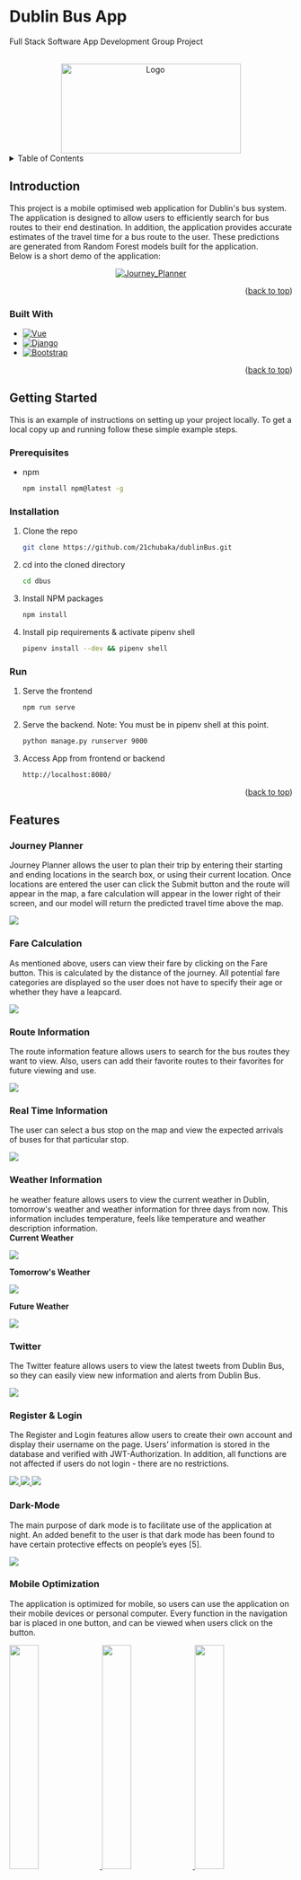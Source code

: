 <!-- Improved compatibility of back to top link: See: https://github.com/othneildrew/Best-README-Template/pull/73 -->
<a name="readme-top"></a>
<!--
*** Thanks for checking out the Best-README-Template. If you have a suggestion
*** that would make this better, please fork the repo and create a pull request
*** or simply open an issue with the tag "enhancement".
*** Don't forget to give the project a star!
*** Thanks again! Now go create something AMAZING! :D
-->



<!-- PROJECT SHIELDS -->
<!--
*** I'm using markdown "reference style" links for readability.
*** Reference links are enclosed in brackets [ ] instead of parentheses ( ).
*** See the bottom of this document for the declaration of the reference variables
*** for contributors-url, forks-url, etc. This is an optional, concise syntax you may use.
*** https://www.markdownguide.org/basic-syntax/#reference-style-links
-->

# Dublin Bus App
Full Stack Software App Development Group Project
<!-- PROJECT LOGO -->

<br />
<div align="center">
  <a href="https://github.com/21chubaka/Dublin_Bus_App">
    <img src="https://github.com/21chubaka/Dublin_Bus_App/blob/main/dbus/src/assets/Dublin-Bus-logo.png" alt="Logo" width="320" height="160">
  </a>

<!-- <h3 align="center">Dublin Bus App</h3> -->
<!--
  <p align="center">
    Dublin Bus
    <br />
    <a href="https://github.com/othneildrew/Best-README-Template"><strong>Explore the docs »</strong></a>
    <br />
    <br />
    <a href="http://ipa-011.ucd.ie/">View Live Project</a>
    ·
    <a href="https://github.com/21chubaka/dublinBus/issues">Report Bug</a>
    ·
    <a href="https://github.com/21chubaka/dublinBus/issues">Request Feature</a>
  </p>
-->
</div>



<!-- TABLE OF CONTENTS -->
<details>
  <summary>Table of Contents</summary>
  <ol>
    <li>
      <a href="#introduction">Introduction</a>
      <ul>
        <li><a href="#built-with">Built With</a></li>
      </ul>
    </li>
    <li>
      <a href="#getting-started">Getting Started</a>
      <ul>
        <li><a href="#prerequisites">Prerequisites</a></li>
        <li><a href="#installation">Installation</a></li>
        <li><a href="#run">Run</a></li>
      </ul>
    </li>
    <li><a href="#features">Features</a>
      <ul>
        <li><a href="#journey-planner">Journey Planner</a></li>
        <li><a href="#fare-calculation">Fare Calculation</a></li>
        <li><a href="#route-information">Route Information</a></li>
        <li><a href="#real-time-information">Real Time Information</a></li>
        <li><a href="#weather-information">Weather Information</a></li>
        <li><a href="#twitter">Twitter</a></li>
        <li><a href="#register--login">Register & Login</a></li>
        <li><a href="#dark-mode">Dark Mode</a></li>
        <li><a href="#mobile-optimization">Mobile Optimization</a></li>
      </ul>
    </li>
    <li><a href="#technical-approach">Technical Approach</a>
      <ul>
        <li><a href="#architecture--tech-stack">Architecture & Tech Stack</a></li>
        <li><a href="#front-end">Front End</a></li>
        <li><a href="#back-end">Back End</a></li>
        <li><a href="#client--server-communication">Client & Server Communication</a></li>
        <li><a href="#deployment">Deployment</a></li>
        <li><a href="#data-analysis--data-management">Data Analysis & Data Management</a></li>
      </ul>
    </li>
    <li><a href="#testing--evaluation">Testing & Evaluation</a>
      <ul>
        <li><a href="#front-end">Front End</a></li>
        <li><a href="#back-end">Back End</a></li>
        <li><a href="#data-analysis">Data Analysis</a></li>
        <li><a href="#user-testing">User Testing</a></li>
      </ul>
    </li>
    <li><a href="#future-work">Future Work</a></li>
    <li><a href="#team-members">Team Members</a></li>
    <li><a href="#references">References</a></li>
  </ol>
</details>



## Introduction
This project is a mobile optimised web application for Dublin's bus system.  The application
is designed to allow users to efficiently search for bus routes to their end destination.  In addition, 
the application provides accurate estimates of the travel time for a bus route to the user.  These
predictions are generated from Random Forest models built for the application.<br>
Below is a short demo of the application:

<div align="center">
  <a href="https://github.com/21chubaka/Dublin_Bus_App">
    <img src="/media/Journey_Planner.gif" alt="Journey_Planner">
  </a>
</div>

<p align="right">(<a href="#readme-top">back to top</a>)</p>



### Built With

* [![Vue][Vue.js]][Vue-url]
* [![Django][Django.com]][Django-url]
* [![Bootstrap][Bootstrap.com]][Bootstrap-url]

<p align="right">(<a href="#readme-top">back to top</a>)</p>



## Getting Started

This is an example of instructions on setting up your project locally.
To get a local copy up and running follow these simple example steps.

### Prerequisites

* npm
  ```sh
  npm install npm@latest -g
  ```

### Installation

1. Clone the repo
   ```sh
   git clone https://github.com/21chubaka/dublinBus.git 
   ```
2. cd into the cloned directory
   ```sh
   cd dbus
   ```
3. Install NPM packages
   ```sh
   npm install
   ```
4. Install pip requirements & activate pipenv shell
   ```sh
   pipenv install --dev && pipenv shell
   ```

### Run
1. Serve the frontend
   ```sh
   npm run serve
   ```
2. Serve the backend. Note: You must be in pipenv shell at this point.
   ```sh
   python manage.py runserver 9000
   ```
3. Access App from frontend or backend
   ```sh
   http://localhost:8080/
   ```
   
<p align="right">(<a href="#readme-top">back to top</a>)</p>



## Features

### Journey Planner
Journey Planner allows the user to plan their trip by entering their starting and ending locations in the search box, 
or using their current location. Once locations are entered the user can click the Submit button and the route will
appear in the map, a fare calculation will appear in the lower right of their screen, and our model will return the 
predicted travel time above the map.

<div>
  <a href="https://github.com/21chubaka/Dublin_Bus_App">
    <img src="/media/Journey_Planner.png">
  </a>
</div>

### Fare Calculation
As mentioned above, users can view their fare by clicking on the Fare button. This is calculated by the
distance of the journey. All potential fare categories are displayed so the user does not have to
specify their age or whether they have a leapcard.

<div>
  <a href="https://github.com/21chubaka/Dublin_Bus_App">
    <img src="/media/fare_calculation.png">
  </a>
</div>

### Route Information
The route information feature allows users to search for the bus routes they want to view. Also, users can add their favorite routes to their favorites for future viewing and use.

<div>
  <a href="https://github.com/21chubaka/Dublin_Bus_App">
    <img src="/media/Route_Info.png">
  </a>
</div>

### Real Time Information
The user can select a bus stop on the map and view the expected arrivals of buses for that particular stop.

<div>
  <a href="https://github.com/21chubaka/Dublin_Bus_App">
    <img src="/media/RealtimeInfo.png">
  </a>
</div>

### Weather Information
he weather feature allows users to view the current weather in Dublin, tomorrow's weather and weather information for three days from now. This information includes temperature, feels like temperature and weather description information.<br>
<b>Current Weather</b>
<div>
    <a href="https://github.com/21chubaka/Dublin_Bus_App">
      <img src="/media/current_weather.png">
    </a>
</div>

<b>Tomorrow's Weather</b>
<div>
    <a href="https://github.com/21chubaka/Dublin_Bus_App">
      <img src="/media/tomorrow_weather.png">
    </a>
</div>

<b>Future Weather</b>
<div>
    <a href="https://github.com/21chubaka/Dublin_Bus_App">
      <img src="/media/future_weather.png">
    </a>
</div>

### Twitter
The Twitter feature allows users to view the latest tweets from Dublin Bus, so they can easily
view new information and alerts from Dublin Bus.

<div>
  <a href="https://github.com/21chubaka/Dublin_Bus_App">
    <img src="/media/Twitter.png">
  </a>
</div>

### Register & Login
The Register and Login features allow users to create their own account and display their username
on the page. Users’ information is stored in the database and verified with JWT-Authorization.
In addition, all functions are not affected if users do not login - there are no restrictions.

<div>
  <a href="https://github.com/21chubaka/Dublin_Bus_App">
    <img src="/media/Register.png">
    <img src="/media/Login.png">
    <img src="/media/login_completed.png">
  </a>
</div>

### Dark-Mode
The main purpose of dark mode is to facilitate use of the application at night. An added benefit
to the user is that dark mode has been found to have certain protective effects on people’s eyes
[5].

<div>
  <a href="https://github.com/21chubaka/Dublin_Bus_App">
    <img src="/media/Dark_mode.png">
  </a>
</div>

### Mobile Optimization
The application is optimized for mobile, so users can use the application on their mobile
devices or personal computer. Every function in the navigation bar is placed in one button, and
can be viewed when users click on the button.

<div>
  <a href="https://github.com/21chubaka/Dublin_Bus_App">
    <img src="/media/mobile1.png" width="32%">
    <img src="/media/mobile2.png" width="32%">
    <img src="/media/mobile3.png" width="32%">
  </a>
</div>

<p align="right">(<a href="#readme-top">back to top</a>)</p>

## Technical Approach
This section discusses the approaches used for the architecture of the system and the technical stack, 
the front end, the back end, client and server communication, deployment of the application, data 
analysis and management, and some justifications for these approaches.

### Architecture & Tech Stack
Vue JS acts as the front-end and Django acts as the back-end API. The stack is deployed within a
Docker container on the UCD server. A MySQL RDS database was utilised to store static data
like bus stop information and weather data, while the large amount of historical bus data is stored 
on UCD’s high performance server where the data analytics was carried out with Jupyter notebooks.<br> 
Below is an illustration of the architecture:

<div>
  <a href="https://github.com/21chubaka/Dublin_Bus_App">
    <img src="/media/Architecture.png">
  </a>
</div>

### Front End
As a team, much deliberation was had over the technology to use for the front end. Vanilla
JavaScript, HTML, and CSS would have been very capable of satisfying the project’s specifications
and all team members were familiar with that technology. However, this project was seen as an opportunity 
to learn, and the decision to use a JavaScript framework was made. There are many benefits to frameworks, such as
easier asynchronous updates of the Document Object Model (DOM) and seamless page loading.
Drawbacks include that they can be overly complex for simple projects. Everything considered,
we decided to choose between React JS and Vue JS. There are pros and cons to both frameworks.
React is the most popular framework in industry. Vue uses HTML templates while React uses
JSX, this gives some familiarity to Vue due to our experience with HTML [11]. Performance wise
they are very similar. However, React is better suited to large scale web applications due to its
larger ecosystem. Ultimately, Vue was settled on due to it’s lightweight nature and lower barrier
to entry [11]. In particular, Vue version 3 was used, the latest version of Vue. Vue allowed for
the separation of the code into components like the Map or Navbar component. This meant the code was 
neater and less likely to cause code conflicts when merging. Another benefit to the framework is the 
access to libraries and plug-ins. For example, Vue3-google maps is a plugin that makes it easier to 
utilise the Google Maps API and the Vue date-time-picker, which is a ready made date and time selector plug-in. 
Furthermore, Vue3 can be packaged with the given vue-cli version and combined with the back end easily, 
which makes the development process relatively independent.

<div>
  <a href="https://github.com/21chubaka/Dublin_Bus_App">
    <img src="/media/vueComponets.PNG">
  </a>
</div>

### Back End
The decision on the technology for the back-end was more straightforward. From the start of
the project it was agreed to use Python for the back end services because of familiarity compared
to other programming languages. It was then debated which web framework to use between
Django and Flask. Both frameworks are very popular in industry. Django is better suited to more
complex projects due to it’s many ’out of the box’ features and libraries. For example, Django
has a ready made administration panel built-in, which scales better than Flask. Django enforces
best-practice software development due to it’s template structure [7]. Flask is less rigid and the
team already had experience with Flask. Ultimately, Django was chosen with the aim to
challenge ourselves and learn new technologies. The role of the back end includes connecting to
the database and acting as an intermediate between the front end and the database, combining
the front end and achieving the url redirect to the front end project and being deployed to the
server.

### Client & Server Communication
Passing data between the two frameworks (client and server), was acomplished by creating a
RESTful Framework API (Django) on the back end and using HTTP methods POST and GET requests to call 
these APIs on the front end. AJAX and the Fetch API were used on the front end to access the requests 
and response that were made on the back end. Some setting up was done to solve the Cross-Origin problem.

### Deployment
Since docker technology was used, this project was deployed on the container rather than directly
on the UCD VM Server. This container also opens the port 80 and 443 for HTTP and HTTPS
protocols. The SSH settings were set up on the container and the project source code was
uploaded to the container through Github. Then tmux was used to hang up the project so that it
could keep running even if logged out. In this way, the application is available to access through
the url (http://ipa-011.ucd.ie) <i>url now not active</i>.

### Data Analysis & Data Management
Historical bus data from 2018 which included information on vehicles, trips, and stop by stop data
was provided - most importantly planned and actual arrival times. In addition, historical weather
data from the Open Weather API was gathered, which matched the dates of the historical bus
data given. The weather data consisted of hourly measurements of various weather categories.<br>

A data quality plan was created and implemented. This included steps such as identifying rows
that were suppressed or had no arrival times and dropping them. Also before models were trained
the data was split (70/30) for training and test and shuffled.<br>

Various features to aid with data analysis and possible features to be used for the models were
created. Some included month as an integer from 1-12, day as an integer from 1-31, day of the
week as an integer from 0-6, weekend as a binary 0 or 1 (1 being Saturday or Sunday), and rush
hour as a binary (Excluding weekends: times between 8-9am and 4-6pm).<br>

After analyzing the weather and bus data the most correlated features were chosen. The final
features for the model were: month, day of the week, rush hour, hour, temperature, and wind
speed.<br>
- Month (month): int 1-12
- Day of week (dayOfWeek): int 0-6 Monday=0
- Rush hour (rushHour): int 0/1 8-9am and 4-6pm (Excludes weekends)
- Hour (hour): int 0-23
- Temperature (temp): float
- Wind Speed (wind speed): float<br>

<div>
  <a href="https://github.com/21chubaka/Dublin_Bus_App">
    <img src="/media/correlation_matrix.png">
  </a>
</div>

Initially one route (39A) was chosen from the trip data to create models to predict the actual
duration difference (in seconds) from the planned duration time of a trip to the actual duration
time. In other words, if the trip took longer or shorter than planned. Three Linear Regression
models were created: one for the entire route 39A, one for 39A Inbound (Direction 1), and one
for 39A Outbound (Direction 2).<br>

Similar models were conducted for the leave time data-set, which is stop data as opposed to
complete trip data. For these models the arrival difference from stop to stop was predicted.
Along with Linear Regression, Decision Tree and Random Forest models were created from the
leave time data.<br>

These models and Linear Regression models from the trip data were rather poor and needed
improvement. None of these models had a cross-validated R2 score higher than 0.13 (Appendix
B: Fig B.1).<br>

The first step to improve the models was to combine the trip, leave time, and weather data-sets.
The data-set of historical bus (trip and leave time) and weather data when combined was about
117 million rows. The data was then split by route, first focusing on 39A.<br>

We again started with Linear Regression models for the entire route 39A. At this time, we included
Direction and Progress Number of the stop as features in these models. Progress Number (PROGRNUMBER) 
is the order of the stops the route takes from first to last. Again, these models did not perform 
any better (R2 = 0.13).<br>

We then moved to a Decision Tree model with a depth of 3 for the entire route 39A. As we
chose a depth of 3, we used Direction, Progress Number, and Month as our features. This model
performed basically identically to previous models.<br>

Finally, this approach was taken and used to create some Random Forest models. These models
did improve from previous iterations, but only marginally to an R2 of 0.23. Further improvement
was needed for the models.<br>

The data was split by route and by route directions. The route direction data sets varied greatly
in number of rows; the largest being over 2 million rows (Route 40 Direction 2) and the smallest
being almost 200 rows (Route 41D Direction 1).<br>

Random Forest models for the 39A Direction 1, and 39A Direction 2 were created. While noticeable 
improvement was observed, it was attributable to over-fitting caused by the use of the Progress Number 
feature.<br>

After excluding the Progress Number as a feature, the over-fitting issues were solved as the results
between training and testing were similar. Also, the best results for the models were observed,
thus far. The Cross-Validated R2 was 0.32 for Direction 1.<br>

<table>
    <tr>
        <th>Name</th>
        <th>Type</th>
        <th>Features</th>
        <th>Metric</th>
        <th>Training Data</th>
        <th>Testing Data</th>
        <th>Cross-Validation</th>
    </tr>
    <tr>
        <td>All 39A</td>
        <td>Linear Regression</td>
        <td>DIRECTION<br>
            PROGRNUMBER<br>
            month<br>
            dayOfWeek<br>
            rushHour<br>
            temp<br>
            wind_speed</td>
        <td>MAE<br>
            MSE<br>
            RMSE<br>
            R2</td>
        <td>271.62<br>
            151247.44<br>
            388.91<br>
            0.1316</td>
        <td>271.07<br>
            150487.78<br>
            387.93<br>
            0.1321</td>
        <td></td>
    </tr>
    <tr>
        <td>All 39A</td>
        <td>Decision Tree<br>
            3 Depth</td>
        <td>DIRECTION<br>
            PROGRNUMBER<br>
            month</td>
        <td>MAE<br>
            MSE<br>
            RMSE<br>
            R2</td>
        <td>268.92<br>
            150688.92<br>
            388.19<br>
            0.1332</td>
        <td>269.08<br>
            151080.25<br>
            388.69<br>
            0.1323</td>
        <td>268.99<br>
            150827.17<br>
            388.36<br>
            0.1328</td>
    </tr>
    <tr>
        <td>All 39A</td>
        <td>Random Forest</td>
        <td>month<br>
            dayOfWeek<br>
            rushHour<br>
            temp<br>
            wind_speed</td>
        <td>MAE<br>
            MSE<br>
            RMSE<br>
            R2</td>
        <td>269.75<br>
            132394.49<br>
            363.86<br>
            0.2386</td>
        <td>270.95<br>
            133524.20<br>
            365.41<br>
            0.2327</td>
        <td></td>
    </tr>
    <tr>
        <td>39A<br>
            Direction 1</td>
        <td>Random Forest</td>
        <td>PROGRNUMBER<br>
            month<br>
            dayOfWeek<br>
            rushHour<br>
            temp<br>
            wind_speed</td>
        <td>MAE<br>
            MSE<br>
            RMSE<br>
            R2</td>
        <td>202.10<br>
            83076.19<br>
            288.23<br>
            0.6169</td>
        <td>279.51<br>
            153237.52<br>
            391.46<br>
            0.2972</td>
        <td></td>
    </tr>
    <tr>
        <td>39A<br>
            Direction 1</td>
        <td>Random Forest<br>
            n-estimators=20<br>
            random state=42</td>
        <td>month<br>
            dayOfWeek<br>
            rushHour<br>
            hour<br>
            temp<br>
            wind_speed</td>
        <td>MAE<br>
            MSE<br>
            RMSE<br>
            R2</td>
        <td>284.90<br>
            144596.97<br>
            380.26<br>
            0.3346</td>
        <td>287.16<br>
            146720.67<br>
            383.04<br>
            0.3239</td>
        <td>287.02<br>
            146660.65<br>
            382.96<br>
            0.3248</td>
    </tr>
    <tr>
        <td>39A<br>
            Direction 2</td>
        <td>Random Forest<br>
            n-estimators=20<br>
            random state=42</td>
        <td>month<br>
            dayOfWeek<br>
            rushHour<br>
            hour<br>
            temp<br>
            wind_speed</td>
        <td>MAE<br>
            MSE<br>
            RMSE<br>
            R2</td>
        <td>233.65<br>
            99645.56<br>
            315.67<br>
            0.2704</td>
        <td>235.52<br>
            101157.51<br>
            318.05<br>
            0.2569</td>
        <td>235.27<br>
            101068.10<br>
            317.91<br>
            0.2593</td>
    </tr>
</table>

After some further feature testing and testing our models with various estimators, we concluded
our models moving forward for the other routes would be a Random Forest model for each direction
of each route with an n-estimator of 20 and a random state of 42. It was important to keep our
estimators as low as possible without affecting the model’s performance, to support application
performance.<br>

As will be discussed in Testing & Evaluation, the 39A had some of our lower individual route-direction R2
scores. When applying this model approach to other route-directions, there was often improved
results.<br>

<p align="right">(<a href="#readme-top">back to top</a>)</p>

## Testing & Evaluation
Below is an overview of the testing carried out for the front end, back end, and data analysis, as well as 
the user review surveys.

### Front End
Selenium web driver coupled with python’s unit test library was used to test the functionality and
logic of the application. Selenium is an automated testing library that is used to validate web
applications across different web browsers. Tests were written to assess the flow of the journey
planner. The logic of the sign up and log in were also tested. For example, it was tested that
if you already have an account the user could not sign up again. The appropriate responses to
these implementations were also tested.<br>

The chrome extension Google Lighthouse was also used to test the performance of the application.
Lighthouse runs a series of tests on a particular web page, and then generates a report on how
well the page performed. Failing tests were used as indicators on ways to improve the application.
The web page performed reasonably well on most metrics. Performance is where the greatest
improvement is needed. Lighthouse highlighted ways to improve this score, such as removing
unused JavaScript code, removing render blocking resources and setting defined dimensions for
images. SEO was our best metric which tested the page for features that are important to search
engines.

### Back End
To test the performance and scalability of the back end, some basic load testing using locust was
conducted. With 40 concurrent users making approximately 1 request per second, it was found
that most of the endpoints in the back end application had a mean and median response time of
less than 1 second after the implementation of suitable caching (see below). 

<div>
  <a href="https://github.com/21chubaka/Dublin_Bus_App">
    <img src="/media/backend_req_resp_time.png">
  </a>
</div>

More users were then tested for scalability. The result was that no request failure was received 
even when there were 200 concurrent users (see below). It seems the performance of the back end 
is reasonably robust.

<div>
  <a href="https://github.com/21chubaka/Dublin_Bus_App">
    <img src="/media/request_test.png">
  </a>
</div>

### Data Analysis
Once the Random Forest models for each direction of each route were created, the evaluation
and validation scores of the models were compared. Below are the mean scores of all 252 models
created for the application.

<div>
  <a href="https://github.com/21chubaka/Dublin_Bus_App">
    <img src="/media/mean_model_scores.png">
  </a>
</div>

<table>
    <tr>
        <th>Metrics</th>
        <th>Training</th>
        <th>Standard Deviation of Training</th>
        <th>Test</th>
        <th>Standard Deviation of Test</th>
        <th>3-Fold CV</th>
        <th>Standard Deviation of Cross-Validation</th>
    </tr>
    <tr>
        <td>MAE</td>
        <td>154.41</td>
        <td>59.66</td>
        <td>158.36</td>
        <td>58.98</td>
        <td>158.73</td>
        <td>58.97</td>
    </tr>
    <tr>
        <td>MSE</td>
        <td>55801.17</td>
        <td>37645.53</td>
        <td>58282.44</td>
        <td>37714.81</td>
        <td>58600.68</td>
        <td>37971.77</td>
    </tr>
    <tr>
        <td>RMSE</td>
        <td>223.74</td>
        <td>75.91</td>
        <td>229.54</td>
        <td>74.94</td>
        <td>230.28</td>
        <td>74.73</td>
    </tr>
    <tr>
        <td>R2</td>
        <td>0.5887</td>
        <td>0.1716</td>
        <td>0.5636</td>
        <td>0.1745</td>
        <td>0.5638</td>
        <td>0.1731</td>
    </tr>
</table>

The average cross-validated R Squared across all models was 0.5638. This is essentially the
amount of variation that the models are able to account for using the features. Although higher
R Squared is the goal, this is higher than other published works [1]. The similar results across
training, test, and 3-fold cross-validation data sets does support a validated model without issues
such as over-fitting. The average Mean Absolute Error (MAE) of the models when predicting
actual bus arrival to a stop versus the planned arrival time is about 159 seconds, or 2.65 minutes.
This is also within the team’s original goals. MAE was used for evaluation over Mean Absolute
Percentage Error (MAPE) since the prediction is difference in arrival time, and zero as a prediction
is possible. In addition to the average performance across all models, the below graphs display
each model’s performance for R Squared, followed by MAE, when lining up the results from best
to worst. There is a line displayed for each direction. Interestingly, Direction 1 typically achieved
higher R Squared, but Direction 2 typically achieved lower MAE. Visibility into the range of model
results is useful to drive future work in addition to the average across all.

<div>
  <a href="https://github.com/21chubaka/Dublin_Bus_App">
    <img src="/media/cv_r2_scores.png">
  </a>
</div>

<div>
  <a href="https://github.com/21chubaka/Dublin_Bus_App">
    <img src="/media/cv_r2_percentile_scores.png">
  </a>
</div>

The table above is individual route-direction results for those at the 75th, 50th and 25th percentiles
in R Squared performance. The inner quartile range for R Squared model performance is 0.46 to
0.74 for Direction 1, and 0.41 to 0.68 for Direction 2.

<div>
  <a href="https://github.com/21chubaka/Dublin_Bus_App">
    <img src="/media/cv_mae_scores.png">
  </a>
</div>

<div>
  <a href="https://github.com/21chubaka/Dublin_Bus_App">
    <img src="/media/cv_mae_percentile_scores.png">
  </a>
</div>

The table above is individual route-direction results for those at the 75th, 50th and 25th percentiles
in MAE performance. The inner quartile range for MAE model performance is 120 to 210 seconds
(2 to 3.5 minutes) for Direction 1, and 113 to 182 seconds for Direction 2.

### User Testing
Incorporating the voice of the customer through user testing was very important for our application. 
User testing allowed the team to see what parts of the application worked or frustrated users, provided 
an unbiased view of the application, and avoided any ’tunnel vision’ by the developers. Each team member asked 2
to 3 people to review the application, answering the following questions:<br>

- Did you view the application on mobile or PC?
- How do you find aesthetics of the application? Is there anything you might change?
- How did you find using the features? How would you improve the features?
- Any additional comments?<br>

Eleven people reviewed the application. The overall response was largely positive with responses
highlighting the dark-mode, twitter page, and favourite features. As seen from the bar chart
below, the ratings are very high for overall aesthetics. It was noted that PC ratings were higher than
mobile, which most likely was due to the fact that the application was originally designed as a web application 
and then optimised for mobile.

<div>
  <a href="https://github.com/21chubaka/Dublin_Bus_App">
    <img src="/media/user_aesth_survey.png">
  </a>
</div>

While the surveys were completely anonymous, the responses were obtained from colleagues, friends and
family, so some bias may have impacted the results. However, constructive criticism was given. For
example, one user noted that the journey planning involved too many ’clicks’ in order to submit a
journey. The fact that the login option did not give any added functionality confused some users.
This was to be expected as the favourite routes were originally restricted, but became unnecessary
as this information was being stored in their local browsers.

<p align="right">(<a href="#readme-top">back to top</a>)</p>

## Future Work

<p align="right">(<a href="#readme-top">back to top</a>)</p>

<!-- CONTRIBUTING 
## Contributing

Contributions are what make the open source community such an amazing place to learn, inspire, and create. Any contributions you make are **greatly appreciated**.

If you have a suggestion that would make this better, please fork the repo and create a pull request. You can also simply open an issue with the tag "enhancement".
Don't forget to give the project a star! Thanks again!

1. Fork the Project
2. Create your Feature Branch (`git checkout -b feature/AmazingFeature`)
3. Commit your Changes (`git commit -m 'Add some AmazingFeature'`)
4. Push to the Branch (`git push origin feature/AmazingFeature`)
5. Open a Pull Request
-->
<!-- <p align="right">(<a href="#readme-top">back to top</a>)</p> -->


<!-- LICENSE 
## License

Distributed under the MIT License. See `LICENSE.txt` for more information.

<p align="right">(<a href="#readme-top">back to top</a>)</p> 
-->



<!-- CONTACT -->
## Team Members
[Gus Boothman](https://github.com/Gus1616)<br>
[Cheng Zhang](https://github.com/20211342)<br>
[Xinhui Jiang](https://github.com/XinHuiUCD)<br>
[Will O’Donohoe](https://github.com/21chubaka)<br>

[Original Project Link](https://github.com/XinHuiUCD/dublinBus)<br>

<p align="right">(<a href="#readme-top">back to top</a>)</p>

## References
[1] Candis Anderson Enxi Cui Ankhit Pandurangi, Clare Byrne and Gavin McArdle. Design
and Development of an Application for Predicting Bus Travel Times using a Segmentation
Approach, 2020.<br>

[5] Henriette Eisfeld and Felix Kristallovich. The rise of dark mode: A qualitative study of an
emerging user interface design trend, 2020.<br>

[7] Devndra Ghimire. Comparative study on python web frameworks: Flask and django. 2020.<br>

[11] Maja Nowak. Vue vs react in 2022 - comparison of two most popular js frameworks.<br>

<p align="right">(<a href="#readme-top">back to top</a>)</p>


<!-- MARKDOWN LINKS & IMAGES -->
<!-- https://www.markdownguide.org/basic-syntax/#reference-style-links -->

[Vue.js]: https://img.shields.io/badge/Vue.js-35495E?style=for-the-badge&logo=vuedotjs&logoColor=4FC08D
[Vue-url]: https://vuejs.org/
[Bootstrap.com]: https://img.shields.io/badge/Bootstrap-563D7C?style=for-the-badge&logo=bootstrap&logoColor=white
[Bootstrap-url]: https://getbootstrap.com
[Django.com]: https://img.shields.io/badge/django-%23092E20.svg?style=for-the-badge&logo=django&logoColor=white
[Django-url]: https://www.djangoproject.com

